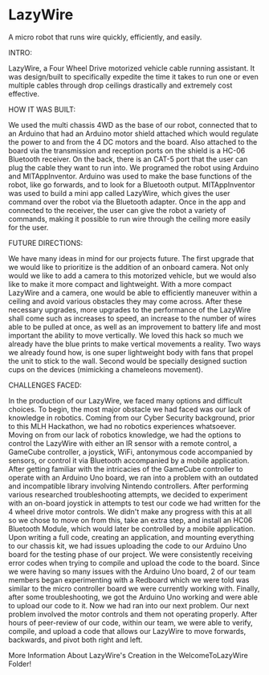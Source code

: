 # LazyWire
A micro robot that runs wire quickly, efficiently, and easily.

INTRO:

LazyWire, a Four Wheel Drive motorized vehicle cable running assistant. It was design/built to specifically expedite the time it takes to run one or even multiple cables through drop ceilings drastically and extremely cost effective.


HOW IT WAS BUILT:

We used the multi chassis 4WD as the base of our robot, connected that to an Arduino that had an Arduino motor shield attached which would regulate the power to and from the 4 DC motors and the board. Also attached to the board via the transmission and reception ports on the shield is a HC-06 Bluetooth receiver. On the back, there is an CAT-5 port that the user can plug the cable they want to run into. We programed the robot using Arduino and MITAppInventor. Arduino was used to make the base functions of the robot, like go forwards, and to look for a Bluetooth output. MITAppInventor was used to build a mini app called LazyWire, which gives the user command over the robot via the Bluetooth adapter. Once in the app and connected to the receiver, the user can give the robot a variety of commands, making it possible to run wire through the ceiling more easily for the user.


FUTURE DIRECTIONS: 

We have many ideas in mind for our projects future. The first upgrade that we would like to prioritize is the addition of an onboard camera. Not only would we like to add a camera to this motorized vehicle, but we would also like to make it more compact and lightweight. With a more compact LazyWire and a camera, one would be able to efficiently maneuver within a ceiling and avoid various obstacles they may come across. After these necessary upgrades, more upgrades to the performance of the LazyWire shall come such as increases to speed, an increase to the number of wires able to be pulled at once, as well as an improvement to battery life and most important the ability to move vertically. We loved this hack so much we already have the blue prints to make vertical movements a reality. Two ways we already found how, is one super lightweight body with fans that propel the unit to stick to the wall. Second would be specially designed suction cups on the devices (mimicking a chameleons movement).


CHALLENGES FACED:

In the production of our LazyWire, we faced many options and difficult choices. To begin, the most major obstacle we had faced was our lack of knowledge in robotics. Coming from our Cyber Security background, prior to this MLH Hackathon, we had no robotics experiences whatsoever. Moving on from our lack of robotics knowledge, we had the options to control the LazyWire with either an IR sensor with a remote control, a GameCube controller, a joystick, WiFi, antonymous code accompanied by sensors, or control it via Bluetooth accompanied by a mobile application. After getting familiar with the intricacies of the GameCube controller to operate with an Arduino Uno board, we ran into a problem with an outdated and incompatible library involving Nintendo controllers. After performing various researched troubleshooting attempts, we decided to experiment with an on-board joystick in attempts to test our code we had written for the 4 wheel drive motor controls. We didn't make any progress with this at all so we chose to move on from this, take an extra step, and install an HC06 Bluetooth Module, which would later be controlled by a mobile application. Upon writing a full code, creating an application, and mounting everything to our chassis kit, we had issues uploading the code to our Arduino Uno board for the testing phase of our project. We were consistently receiving error codes when trying to compile and upload the code to the board. Since we were having so many issues with the Arduino Uno board, 2 of our team members began experimenting with a Redboard which we were told was similar to the micro controller board we were currently working with. Finally, after some troubleshooting, we got the Arduino Uno working and were able to upload our code to it. Now we had ran into our next problem. Our next problem involved the motor controls and them not operating properly. After hours of peer-review of our code, within our team, we were able to verify, compile, and upload a code that allows our LazyWire to move forwards, backwards, and pivot both right and left.

More Information About LazyWire's Creation in the WelcomeToLazyWire Folder!
